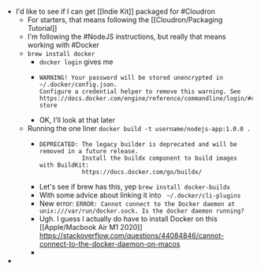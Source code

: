 - I'd like to see if I can get [[Indie Kit]] packaged for #Cloudron
	- For starters, that means following the [[Cloudron/Packaging Tutorial]]
	- I'm following the #NodeJS instructions, but really that means working with #Docker
	- `brew install docker`
		- `docker login` gives me
		- ```
		  WARNING! Your password will be stored unencrypted in ~/.docker/config.json.
		  Configure a credential helper to remove this warning. See
		  https://docs.docker.com/engine/reference/commandline/login/#credentials-store
		  ```
		- OK, I'll look at that later
	- Running the one liner `docker build -t username/nodejs-app:1.0.0 .`
		- ```
		  DEPRECATED: The legacy builder is deprecated and will be removed in a future release.
		              Install the buildx component to build images with BuildKit:
		              https://docs.docker.com/go/buildx/
		  ```
		- Let's see if brew has this, yep `brew install docker-buildx`
		- With some advice about linking it into ` ~/.docker/cli-plugins`
		- New error: `ERROR: Cannot connect to the Docker daemon at unix:///var/run/docker.sock. Is the docker daemon running?`
		- Ugh. I guess I actually do have to install Docker on this [[Apple/Macbook Air M1 2020]] https://stackoverflow.com/questions/44084846/cannot-connect-to-the-docker-daemon-on-macos
		-
-